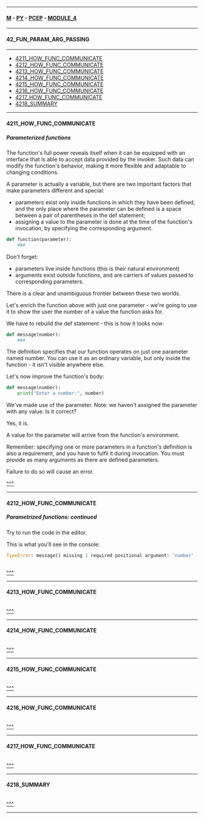 
---

#### [M](https://github.com/ttltrk/TTT/blob/master/menu.md) - [PY](https://github.com/ttltrk/TTT/blob/master/PY/PY.md) - [PCEP](https://github.com/ttltrk/TTT/blob/master/PY/PCEP/PCEP.md) - [MODULE_4](https://github.com/ttltrk/TTT/blob/master/PY/PCEP/MODULE_4/MODULE_4.md)

---

#### 42_FUN_PARAM_ARG_PASSING

---

* [4211_HOW_FUNC_COMMUNICATE](#4211_HOW_FUNC_COMMUNICATE)
* [4212_HOW_FUNC_COMMUNICATE](#4212_HOW_FUNC_COMMUNICATE)
* [4213_HOW_FUNC_COMMUNICATE](#4213_HOW_FUNC_COMMUNICATE)
* [4214_HOW_FUNC_COMMUNICATE](#4214_HOW_FUNC_COMMUNICATE)
* [4215_HOW_FUNC_COMMUNICATE](#4215_HOW_FUNC_COMMUNICATE)
* [4216_HOW_FUNC_COMMUNICATE](#4216_HOW_FUNC_COMMUNICATE)
* [4217_HOW_FUNC_COMMUNICATE](#4217_HOW_FUNC_COMMUNICATE)
* [4218_SUMMARY](#4218_SUMMARY)

---

#### 4211_HOW_FUNC_COMMUNICATE

##### Parameterized functions

The function's full power reveals itself when it can be equipped with an interface that is able to accept data provided by the invoker. Such data can modify the function's behavior, making it more flexible and adaptable to changing conditions.

A parameter is actually a variable, but there are two important factors that make parameters different and special:

- parameters exist only inside functions in which they have been defined, and the only place where the parameter can be defined is a space between a pair of parentheses in the def statement;
- assigning a value to the parameter is done at the time of the function's invocation, by specifying the corresponding argument.

```py
def function(parameter):
    ###
```

Don't forget:

- parameters live inside functions (this is their natural environment)
- arguments exist outside functions, and are carriers of values passed to corresponding parameters.

There is a clear and unambiguous frontier between these two worlds.

Let's enrich the function above with just one parameter - we're going to use it to show the user the number of a value the function asks for.

We have to rebuild the def statement - this is how it looks now:

```py
def message(number):
    ###
```

The definition specifies that our function operates on just one parameter named number. You can use it as an ordinary variable, but only inside the function - it isn't visible anywhere else.

Let's now improve the function's body:

```py
def message(number):
    print("Enter a number:", number)
```

We've made use of the parameter. Note: we haven't assigned the parameter with any value. Is it correct?

Yes, it is.

A value for the parameter will arrive from the function's environment.

Remember: specifying one or more parameters in a function's definition is also a requirement, and you have to fulfil it during invocation. You must provide as many arguments as there are defined parameters.

Failure to do so will cause an error.

[^^^](#42_FUN_PARAM_ARG_PASSING)

---

#### 4212_HOW_FUNC_COMMUNICATE

##### Parametrized functions: continued

Try to run the code in the editor.

This is what you'll see in the console:

```py
TypeError: message() missing 1 required positional argument: 'number'
```

```py

```

[^^^](#42_FUN_PARAM_ARG_PASSING)

---

#### 4213_HOW_FUNC_COMMUNICATE

```py

```

[^^^](#42_FUN_PARAM_ARG_PASSING)

---

#### 4214_HOW_FUNC_COMMUNICATE

```py

```

[^^^](#42_FUN_PARAM_ARG_PASSING)

---

#### 4215_HOW_FUNC_COMMUNICATE

```py

```

[^^^](#42_FUN_PARAM_ARG_PASSING)

---

#### 4216_HOW_FUNC_COMMUNICATE

```py

```

[^^^](#42_FUN_PARAM_ARG_PASSING)

---

#### 4217_HOW_FUNC_COMMUNICATE

```py

```

[^^^](#42_FUN_PARAM_ARG_PASSING)

---

#### 4218_SUMMARY

```py

```

[^^^](#42_FUN_PARAM_ARG_PASSING)

---
